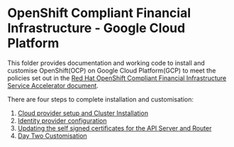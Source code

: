 # OpenShift Compliant Financial Infrastructure - Google Cloud Platform

This folder provides documentation and working code to install and customise OpenShift(OCP) on Google Cloud Platform(GCP) to meet the policies set out in the [Red Hat OpenShift Compliant Financial Infrastructure Service Accelerator document](accelerators/kubernetes/ocp/sat_rh_ocp.adoc). 

There are four steps to complete installation and customisation:

1. [Cloud provider setup and Cluster Installation](accelerators/kubernetes/ocp/gcp/cluster_installation)
2. [Identity provider configuration](accelerators/kubernetes/ocp/gcp/htpasswd-identity-provider)
3. [Updating the self signed certificates for the API Server and Router](accelerators/kubernetes/ocp/gcp/02_replace_api_router_certs)
4. [Day Two Customisation](accelerators/kubernetes/ocp/gcp/day2_customisation)